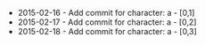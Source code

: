 - 2015-02-16 - Add commit for character: a - [0,1]
- 2015-02-17 - Add commit for character: a - [0,2]
- 2015-02-18 - Add commit for character: a - [0,3]
